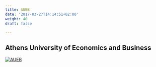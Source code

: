 ```yaml
---
title: AUEB
date: '2017-03-27T14:14:51+02:00'
weight: 40
draft: false

---
```


## Athens University of Economics and Business

[![AUEB](https://img.shields.io/badge/aueb-wim-9D5459.svg)](http://www.aueb.gr/index_en.php)

<a frameborder="0" data-theme="light" data-layers="1,2,3,4" data-stack-embed="true" href="https://dashboard.cauldron.io/app/kibana#/dashboard/Overview?_g=(filters:!((%27$$hashKey%27:%27object:78%27,%27$state%27:(store:globalState),meta:(alias:!n,disabled:!f,index:git,key:project,negate:!f,value:aueb-wim),query:(match:(project:(query:aueb-wim,type:phrase))))),refreshInterval:(display:Off,pause:!f,value:0),time:(from:now-1y,mode:quick,to:now))&_a=(filters:!(),options:(darkTheme:!f),panels:!((col:10,id:GitGithubRepos,panelIndex:2,row:5,size_x:3,size_y:5,title:%27Top%20Repositories%27,type:visualization),(col:1,id:github_authors_map,panelIndex:13,row:10,size_x:6,size_y:7,title:%27Submitters%20(Issues%20%26%20Pull%20Requests)%27,type:visualization),(col:4,id:gitgithub_evolution_authors,panelIndex:14,row:8,size_x:3,size_y:2,title:Authors,type:visualization),(col:1,id:gitgithub_git_authors,panelIndex:16,row:6,size_x:3,size_y:4,title:%27Top%20Authors%27,type:visualization),(col:4,id:github_issues_evolutionary,panelIndex:17,row:2,size_x:6,size_y:2,title:Issues,type:visualization),(col:4,id:github_pullrequests_pullrequests,panelIndex:18,row:4,size_x:6,size_y:2,title:%27Pull%20Request%27,type:visualization),(col:4,id:git_evolution_commits,panelIndex:19,row:6,size_x:3,size_y:2,title:Commits,type:visualization),(col:7,id:git_commits_timezone,panelIndex:20,row:8,size_x:3,size_y:2,title:%27Commits%20by%20Timezone%27,type:visualization),(col:7,id:github_assignees_map,panelIndex:21,row:10,size_x:6,size_y:7,title:%27Assignees%20(Issues%20%26%20Pull%20Requests)%27,type:visualization),(col:10,id:gitgithub_domains,panelIndex:23,row:2,size_x:3,size_y:3,title:Domains,type:visualization),(col:7,id:git_added_vs_removed_lines,panelIndex:24,row:6,size_x:3,size_y:2,title:%27Added%20Vs%20Removed%20Lines%27,type:visualization),(col:1,id:github_issues_pull_requests_authors,panelIndex:25,row:2,size_x:3,size_y:4,title:%27Top%20Submitters%20(Issues%20%26%20PRs)%27,type:visualization),(col:1,id:overview_doc,panelIndex:26,row:1,size_x:12,size_y:1,title:%27Welcome!!%27,type:visualization)),query:(query_string:(analyze_wildcard:!t,query:%27*%27)),title:Overview,uiState:(P-13:(mapCenter:!(14.604847155053898,0),title:%27Submitters%20(Issues%20%26%20Pull%20Requests)%27),P-14:(title:Authors,vis:(legendOpen:!f)),P-16:(title:%27Top%20Authors%27,vis:(params:(sort:(columnIndex:!n,direction:!n)))),P-17:(title:Issues),P-18:(title:%27Pull%20Request%27),P-19:(title:Commits,vis:(legendOpen:!f)),P-2:(title:%27Top%20Repositories%27,vis:(params:(sort:(columnIndex:!n,direction:!n)))),P-20:(title:%27Commits%20by%20Timezone%27,vis:(legendOpen:!f)),P-21:(mapCenter:!(9.44906182688142,0),title:%27Assignees%20(Issues%20%26%20Pull%20Requests)%27),P-23:(title:Domains),P-24:(title:%27Added%20Vs%20Removed%20Lines%27,vis:(legendOpen:!f)),P-25:(title:%27Top%20Submitters%20(Issues%20%26%20PRs)%27,vis:(params:(sort:(columnIndex:!n,direction:!n)))),P-26:(title:%27Welcome!!%27)))" charset="utf-8"></script>
